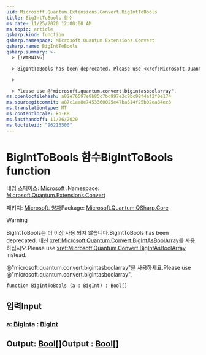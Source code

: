 ```yaml
---
uid: Microsoft.Quantum.Extensions.Convert.BigIntToBools
title: BigIntToBools 함수
ms.date: 11/25/2020 12:00:00 AM
ms.topic: article
qsharp.kind: function
qsharp.namespace: Microsoft.Quantum.Extensions.Convert
qsharp.name: BigIntToBools
qsharp.summary: >-
  > [!WARNING]

  > BigIntToBools has been deprecated. Please use <xref:Microsoft.Quantum.Convert.BigIntAsBoolArray> instead.

  >

  > Please use @"microsoft.quantum.convert.bigintasboolarray".
ms.openlocfilehash: a82e76597e8b85c7bd997e2c9bc98f4af2f0e174
ms.sourcegitcommit: a87c1aa8e7453360025e47ba614f25b02ea84ec3
ms.translationtype: MT
ms.contentlocale: ko-KR
ms.lasthandoff: 11/26/2020
ms.locfileid: "96213500"
---
```

# <a name="biginttobools-function"></a><span data-ttu-id="465f8-102">BigIntToBools 함수</span><span class="sxs-lookup"><span data-stu-id="465f8-102">BigIntToBools function</span></span>

<span data-ttu-id="465f8-103">네임 스페이스: [Microsoft](xref:Microsoft.Quantum.Extensions.Convert) .</span><span class="sxs-lookup"><span data-stu-id="465f8-103">Namespace: [Microsoft.Quantum.Extensions.Convert](xref:Microsoft.Quantum.Extensions.Convert)</span></span>

<span data-ttu-id="465f8-104">패키지: [Microsoft. 양자](https://nuget.org/packages/Microsoft.Quantum.QSharp.Core)</span><span class="sxs-lookup"><span data-stu-id="465f8-104">Package: [Microsoft.Quantum.QSharp.Core](https://nuget.org/packages/Microsoft.Quantum.QSharp.Core)</span></span>


> [!WARNING]
> <span data-ttu-id="465f8-105">BigIntToBools는 더 이상 사용 되지 않습니다.</span><span class="sxs-lookup"><span data-stu-id="465f8-105">BigIntToBools has been deprecated.</span></span> <span data-ttu-id="465f8-106">대신 <xref:Microsoft.Quantum.Convert.BigIntAsBoolArray>를 사용하십시오.</span><span class="sxs-lookup"><span data-stu-id="465f8-106">Please use <xref:Microsoft.Quantum.Convert.BigIntAsBoolArray> instead.</span></span>
>
> <span data-ttu-id="465f8-107">@"microsoft.quantum.convert.bigintasboolarray"을 사용하세요.</span><span class="sxs-lookup"><span data-stu-id="465f8-107">Please use @"microsoft.quantum.convert.bigintasboolarray".</span></span>



```qsharp
function BigIntToBools (a : BigInt) : Bool[]
```


## <a name="input"></a><span data-ttu-id="465f8-108">입력</span><span class="sxs-lookup"><span data-stu-id="465f8-108">Input</span></span>

### <a name="a--bigint"></a><span data-ttu-id="465f8-109">a: [BigInt](xref:microsoft.quantum.lang-ref.bigint)</span><span class="sxs-lookup"><span data-stu-id="465f8-109">a : [BigInt](xref:microsoft.quantum.lang-ref.bigint)</span></span>





## <a name="output--bool"></a><span data-ttu-id="465f8-110">Output: [Bool](xref:microsoft.quantum.lang-ref.bool)[]</span><span class="sxs-lookup"><span data-stu-id="465f8-110">Output : [Bool](xref:microsoft.quantum.lang-ref.bool)[]</span></span>


